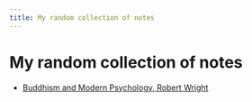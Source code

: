 ```yaml
---
title: My random collection of notes
---
```


My random collection of notes
=============================

-   [Buddhism and Modern Psychology, Robert Wright](buddhism.html)

